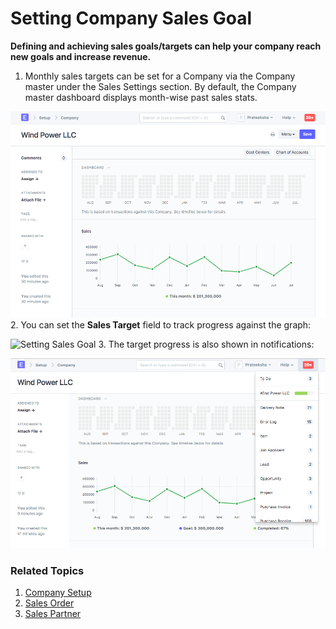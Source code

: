 
# Setting Company Sales Goal


**Defining and achieving sales goals/targets can help your company reach new goals and increase revenue.**


1. Monthly sales targets can be set for a Company via the Company master under the Sales Settings section. By default, the Company master dashboard displays month-wise past sales stats.


![Sales Graph](/files/sales_history_graph.png)
2. You can set the **Sales Target** field to track progress against the graph:


![Setting Sales Goal](/files/setting_sales_goal.gif)
3. The target progress is also shown in notifications:


![Sales Notification](/files/sales_goal_notification.png)


### Related Topics


1. [Company Setup](/docs/en/setting-up/company-setup)
2. [Sales Order](/docs/en/selling/sales-order)
3. [Sales Partner](/docs/en/selling/sales-partner)


